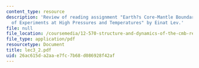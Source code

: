 ```yaml
---
content_type: resource
description: 'Review of reading assignment "Earth?s Core-Mantle Boundary: Results
  of Experiments at High Pressures and Temperatures" by Einat Lev.'
file: null
file_location: /coursemedia/12-570-structure-and-dynamics-of-the-cmb-region-spring-2004/26ac615da2aae7fc7b68d086928f42af_lec3_2.pdf
file_type: application/pdf
resourcetype: Document
title: lec3_2.pdf
uid: 26ac615d-a2aa-e7fc-7b68-d086928f42af
---
```

